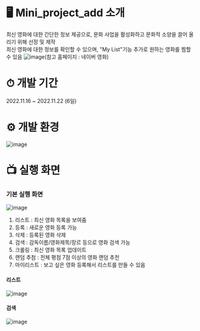 # 🖥 Mini_project_add 소개
최신 영화에 대한 간단한 정보 제공으로, 문화 사업을 활성화하고 문화적 소양을 끌어 올리기 위해 선정 및 제작  
최신 영화에 대한 정보를 확인할 수 있으며, "My List"기능 추가로 원하는 영화를 찜할 수 있음
![image](https://github.com/helmijin/Mini_project_add/assets/113495471/67d98ac3-a264-4e9a-8fdf-af9ef0f0b0e7)(참고 홈페이지 : 네이버 영화)


# ⏱ 개발 기간
2022.11.16 ~ 2022.11.22 (6일)


# ⚙ 개발 환경 
![image](https://github.com/helmijin/Mini_project_add/assets/113495471/362f5f96-c229-4cf6-8282-c9e704314777)


# 📺 실행 화면
### 기본 실행 화면
![image](https://github.com/helmijin/Mini_project_add/assets/113495471/aad3b98c-6f4b-4510-ac10-ecaf832e9b34)

1. 리스트 : 최신 영화 목록을 보여줌
2. 등록 : 새로운 영화 등록 가능
3. 삭제 : 등록된 영화 삭제
4. 검색 : 감독이름/영화제목/장르 등으로 영화 검색 가능
5. 크롤링 : 최신 영화 목록 업데이트
6. 랜덤 추첨 : 전체 평점 7점 이상의 영화 랜덤 추천
7. 마이리스트 : 보고 싶은 영화 등록해서 리스트를 만들 수 있음
#### 리스트
![image](https://github.com/helmijin/Mini_project_add/assets/113495471/2719e516-c56f-4852-aab9-af23ebb2ee22)





#### 검색
![image](https://github.com/helmijin/Mini_project_add/assets/113495471/4a80209c-7013-4cf5-8020-d5644cb9314c)

